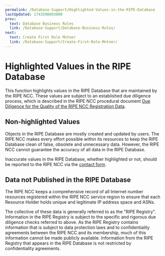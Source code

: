 ```yaml
---
permalink: /Database-Support/Highlighted-Values-in-the-RIPE-Database
lastUpdated: 1743598693000
prev:
  text: Database Business Rules
  link: /Database-Support/Database-Business-Rules/
next:
  text: Create First Role Mntner
  link: /Database-Support/Create-First-Role-Mntner/
---
```


# Highlighted Values in the RIPE Database

This function highlights values in the RIPE Database that are maintained by the RIPE NCC. These values are subject to an established due diligence process, which is described in the RIPE NCC procedural document [Due Diligence for the Quality of the RIPE NCC Registration Data](https://www.ripe.net/publications/docs/ripe-770).


## Non-highlighted Values

Objects in the RIPE Database are mostly created and updated by users. The RIPE NCC makes every effort possible within its resources to keep the RIPE Database clean of false, obsolete and unnecessary data. However, the RIPE NCC cannot guarantee the accuracy of all data in the RIPE Database.

Inaccurate values in the RIPE Database, whether highlighted or not, should be reported to the RIPE NCC via the [contact form](https://www.ripe.net/contact-form/).


## Data not Published in the RIPE Database

The RIPE NCC keeps a comprehensive record of all Internet number resources registered within the RIPE NCC service region to ensure that each Resource Holder holds unique and legitimate IP address space and ASNs.

The collective of these data is generally referred to as the "RIPE Registry". Information in the RIPE Registry is subject to the specific and rigorous due diligence checks referred to above. As the RIPE Registry contains information that is subject to data protection laws and to confidentiality agreements between the RIPE NCC and its membership, much of this information cannot be made publicly available. Information from the RIPE Registry that appears in the RIPE Database is not restricted by confidentiality agreements.
